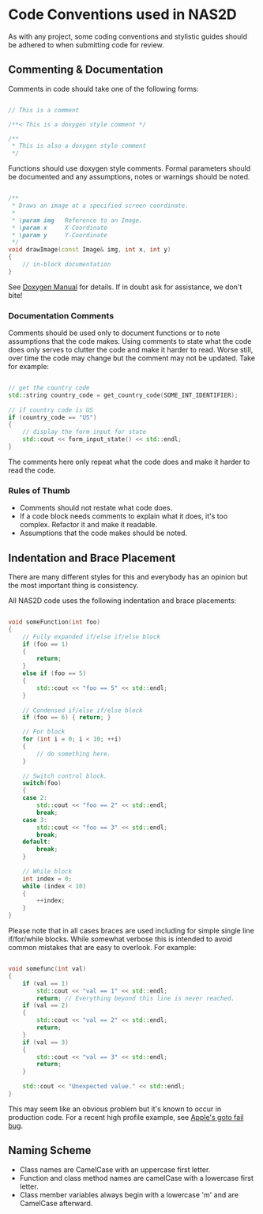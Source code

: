# Code Conventions used in NAS2D

As with any project, some coding conventions and stylistic guides should be adhered to when submitting code for review.

## Commenting & Documentation

Comments in code should take one of the following forms:

```cpp

// This is a comment

/**< This is a doxygen style comment */

/**
 * This is also a doxygen style comment
 */

 ```

Functions should use doxygen style comments. Formal parameters should be documented and any assumptions, notes or warnings should be noted.

```cpp

/**
 * Draws an image at a specified screen coordinate.
 * 
 * \param img	Reference to an Image.
 * \param x		X-Coordinate
 * \param y		Y-Coordinate
 */
void drawImage(const Image& img, int x, int y)
{
	// in-block documentation
}

```

See [Doxygen Manual](http://www.stack.nl/~dimitri/doxygen/manual/docblocks.html) for details. If in doubt ask for assistance, we don't bite!

### Documentation Comments

Comments should be used only to document functions or to note assumptions that the code makes. Using comments to state what the code does only serves to clutter the code and make it harder to read. Worse still, over time the code may change but the comment may not be updated. Take for example:

```cpp

// get the country code
std::string country_code = get_country_code(SOME_INT_IDENTIFIER);
 
// if country code is US
if (country_code == "US")
{
    // display the form input for state
    std::cout << form_input_state() << std::endl;
}

```

The comments here only repeat what the code does and make it harder to read the code.

### Rules of Thumb

-   Comments should not restate what code does.
-   If a code block needs comments to explain what it does, it's too complex. Refactor it and make it readable.
-   Assumptions that the code makes should be noted.


## Indentation and Brace Placement

There are many different styles for this and everybody has an opinion but the most important thing is consistency.

All NAS2D code uses the following indentation and brace placements:

```cpp

void someFunction(int foo)
{
	// Fully expanded if/else if/else block
	if (foo == 1)
	{
		return;
	}
	else if (foo == 5)
	{
		std::cout << "foo == 5" << std::endl;
	}
	
	// Condensed if/else if/else block
	if (foo == 6) { return; }

	// For block
	for (int i = 0; i < 10; ++i)
	{
		// do something here.
	}
	
	// Switch control block.
	switch(foo)
	{
	case 2:
		std::cout << "foo == 2" << std::endl;
		break;
	case 3:
		std::cout << "foo == 3" << std::endl;
		break;
	default:
		break;
	}
	
	// While block
	int index = 0;
	while (index < 10)
	{
		++index;
	}
}

```

Please note that in all cases braces are used including for simple single line if/for/while blocks. While somewhat verbose this is intended to avoid common mistakes that are easy to overlook. For example:

```cpp

void somefunc(int val)
{
	if (val == 1)
		std::cout << "val == 1" << std::endl;
		return;	// Everything beyond this line is never reached.
	if (val == 2)
	{
		std::cout << "val == 2" << std::endl;
		return;
	}
	if (val == 3)
	{
		std::cout << "val == 3" << std::endl;
		return;
	}
	
	std::cout << "Unexpected value." << std::endl;
}

```

This may seem like an obvious problem but it's known to occur in production code. For a recent high profile example, see [Apple's goto fail bug](https://en.wikipedia.org/wiki/Unreachable_code#goto_fail_bug).

## Naming Scheme

-   Class names are CamelCase with an uppercase first letter.
-   Function and class method names are camelCase with a lowercase first letter.
-   Class member variables always begin with a lowercase 'm' and are CamelCase afterward.

